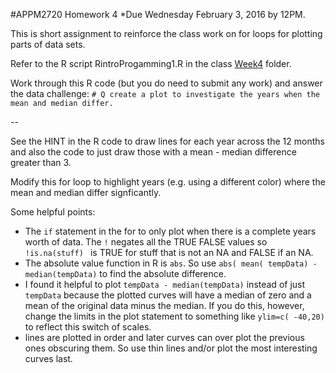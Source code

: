 #APPM2720 Homework 4
*Due Wednesday February 3, 2016 by 12PM.

This is short assignment to reinforce the class work on 
for loops for plotting parts of data sets.

Refer to the R script RintroProgamming1.R in the class  [Week4](http://www.image.ucar.edu/~nychka/Temp/APPM2720/Week4/) folder. 

Work through this R code (but you do need to submit any work) and answer the data challenge:
````# Q create a plot to investigate the years when the mean and median differ.````

--

See the HINT in the R code to draw lines for each year
across the  12 months and also the code to just draw those with a mean - median difference greater than 3. 

Modify this for loop to highlight years (e.g. using a different color) where the mean and median differ signficantly. 

Some helpful points:

- The ````if```` statement in the for to only plot when there is a complete years worth of data. The ````!```` negates all the TRUE FALSE values so ````!is.na(stuff) ```` is TRUE for stuff that is not an NA and FALSE if an NA.
- The absolute value function in R is ````abs````. So use ````abs( mean( tempData) - median(tempData)````
to find the absolute difference.
-  I found it helpful to plot ````tempData - median(tempData)```` instead of just ````tempData```` because the plotted curves will have a median of zero and a mean of the original data minus the median. If you do this, however, change the limits in the plot statement to something like ````ylim=c( -40,20)```` to reflect this switch of scales. 
- lines are plotted in order and later curves can over plot the previous ones obscuring them. So use thin lines and/or plot the most interesting curves last.  

 

